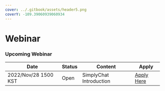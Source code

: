 ```yaml
---
cover: ../.gitbook/assets/header5.png
coverY: -109.39060939060934
---
```


# Webinar

### Upcoming Webinar

| Date                 | Status | Content                 | Apply                                                                                                                     |
| -------------------- | ------ | ----------------------- | ------------------------------------------------------------------------------------------------------------------------- |
| 2022/Nov/28 1500 KST | Open   | SimplyChat Introduction | [Apply Here](https://docs.google.com/forms/d/1YKTGTARCShhOoP7PA8E3Y\_GZPTVFm3dhxZCp-J6GHUA/viewform?edit\_requested=true) |
